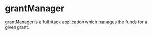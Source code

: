 # grantManager
grantManager is a full stack application which manages the funds for a given grant. 
